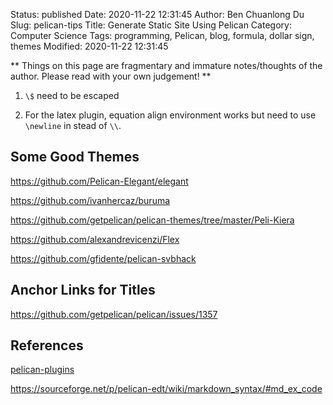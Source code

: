 Status: published
Date: 2020-11-22 12:31:45
Author: Ben Chuanlong Du
Slug: pelican-tips
Title: Generate Static Site Using Pelican
Category: Computer Science
Tags: programming, Pelican, blog, formula, dollar sign, themes
Modified: 2020-11-22 12:31:45

**
Things on this page are
fragmentary and immature notes/thoughts of the author.
Please read with your own judgement!
**

1. `\$` need to be escaped

2. For the latex plugin, 
    equation align environment works but need to use `\newline` in stead of `\\`.

## Some Good Themes

https://github.com/Pelican-Elegant/elegant

https://github.com/ivanhercaz/buruma

https://github.com/getpelican/pelican-themes/tree/master/Peli-Kiera

https://github.com/alexandrevicenzi/Flex

https://github.com/gfidente/pelican-svbhack


## Anchor Links for Titles

https://github.com/getpelican/pelican/issues/1357

## References

[pelican-plugins](https://github.com/pelican-plugins)

https://sourceforge.net/p/pelican-edt/wiki/markdown_syntax/#md_ex_code

